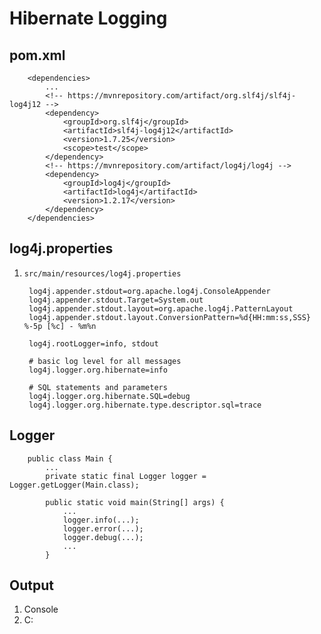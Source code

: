 # Hibernate Logging #
## pom.xml ##

		<dependencies>
			...
			<!-- https://mvnrepository.com/artifact/org.slf4j/slf4j-log4j12 -->
			<dependency>
				<groupId>org.slf4j</groupId>
				<artifactId>slf4j-log4j12</artifactId>
				<version>1.7.25</version>
				<scope>test</scope>
			</dependency>
			<!-- https://mvnrepository.com/artifact/log4j/log4j -->
			<dependency>
				<groupId>log4j</groupId>
				<artifactId>log4j</artifactId>
				<version>1.2.17</version>
			</dependency>
		</dependencies>

## log4j.properties ##
1. `src/main/resources/log4j.properties`

		log4j.appender.stdout=org.apache.log4j.ConsoleAppender
		log4j.appender.stdout.Target=System.out
		log4j.appender.stdout.layout=org.apache.log4j.PatternLayout
		log4j.appender.stdout.layout.ConversionPattern=%d{HH:mm:ss,SSS} %-5p [%c] - %m%n
		
		log4j.rootLogger=info, stdout
		
		# basic log level for all messages
		log4j.logger.org.hibernate=info

		# SQL statements and parameters
		log4j.logger.org.hibernate.SQL=debug
		log4j.logger.org.hibernate.type.descriptor.sql=trace

## Logger ##

		public class Main {
			...
			private static final Logger logger = Logger.getLogger(Main.class);

			public static void main(String[] args) {
				...
				logger.info(...);
				logger.error(...);
				logger.debug(...);
				...
			}

## Output ##
1. Console
2. C:

		